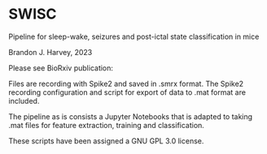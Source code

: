 # SWISC 

Pipeline for sleep-wake, seizures and post-ictal state classification in mice

Brandon J. Harvey, 2023

Please see BioRxiv publication: 

Files are recording with Spike2 and saved in .smrx format.  The Spike2 recording configuration and script for export of data to .mat format are included. 

The pipeline as is consists a Jupyter Notebooks that is adapted to taking .mat files for feature extraction, training and classification. 

These scripts have been assigned a GNU GPL 3.0 license.

